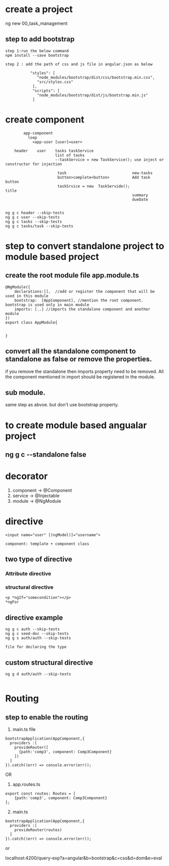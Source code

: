 # create a project
ng new 00_task_management

## step to add bootstrap
```
step 1:run the below command
npm install --save bootstrap

step 2 : add the path of css and js file in angular.json as below

           "styles": [
              "node_modules/bootstrap/dist/css/bootstrap.min.css",
              "src/styles.css"
            ],
            "scripts": [
              "node_modules/bootstrap/dist/js/bootstrap.min.js"
            ]
```


# create component
```
        app-component 
          loop
            <app-user [user]=user>

    header    user    tasks taskService
                      list of tasks
                      --taskService = new TaskService(); use inject or constructor for injection

                       task                             new-tasks
                       button>complete<button>          Add task button
                       taskSrvice = new  TaskServide();                                 title
                                                        summary
                                                        dueDate


```

```
ng g c header --skip-tests
ng g c user --skip-tests
ng g c tasks --skip-tests
ng g c tasks/task --skip-tests
```

# step to convert standalone project to module based project
## create the root module file app.module.ts
```
@NgModule({
    declarations:[],  //add or register the component that will be used in this module
    bootstrap:  [AppComponent], //mention the root component. bootstrap is used only in main module
    imports: [..] //imports the standalone component and another module
})
export class AppModule{


}
```

## convert all the standalone component to standalone as false or remove the properties.
if you remove the standalone then imports property need to be removed.
All the component mentioned in import should be registered in the module.

## sub module.
same step as abvoe. but don't use bootstrap property.





# to create module based angualar project
## ng g c <project-name> --standalone false


# decorator
1. component -> @Component
2. service -> @Injectable
3. module -> @NgModule





# directive

```
<input name="user" [(ngModel)]="username">

component: template + component class

```

## two type of directive
### Attribute directive
<p [class]="{active:true}">

### structural directive
```
<p *ngIf="somecondition"></p>
*ngFor
```


## directive example 
```
ng g c auth --skip-tests
ng g c seed-doc --skip-tests
ng g s auth/auth --skip-tests

file for declaring the type

```
## custom structural directive
```
ng g d auth/auth --skip-tests


```





# Routing
## step to enable the routing
1. main.ts file
```
bootstrapApplication(AppComponent,{
  providers :[
    provideRouter([
      {path:'comp3', component: Comp3Component}
    ])
  ]
}).catch((err) => console.error(err));
```

OR
1.  app.routes.ts
```
export const routes: Routes = [
    {path:'comp3', component: Comp3Component}
];
```

2.  main.ts
```
bootstrapApplication(AppComponent,{
  providers :[
    provideRouter(routes)
  ]
}).catch((err) => console.error(err));

```

or

localhost:4200/query-exp?a=angular&b=bootstrap&c=css&d=dom&e=eval